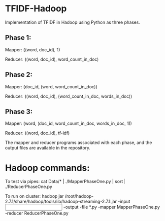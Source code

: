 # TFIDF-Hadoop

Implementation of TFIDF in Hadoop using Python as three phases. 

Phase 1:
-------
  Mapper: ((word, doc_id), 1)
  
  Reducer: ((word, doc_id), word_count_in_doc)

Phase 2:
-------
  Mapper: (doc_id, (word, word_count_in_doc))
  
  Reducer: ((word, doc_id), (word_count_in_doc, words_in_doc))

Phase 3:
-------
  Mapper: (word, (doc_id, word_count_in_doc, words_in_doc, 1))
  
  Reducer: ((word, doc_id), tf-idf)

The mapper and reducer programs associated with each phase, and the output files are available in the repository.


Hadoop commands:
=====================
To test via pipes: cat Data/* | ./MapperPhaseOne.py | sort | ./ReducerPhaseOne.py

To run on cluster: hadoop jar /root/hadoop-2.7.1/share/hadoop/tools/lib/hadoop-streaming-2.7.1.jar -input <input directory> -output <output directory> -file *.py -mapper MapperPhaseOne.py -reducer ReducerPhaseOne.py
